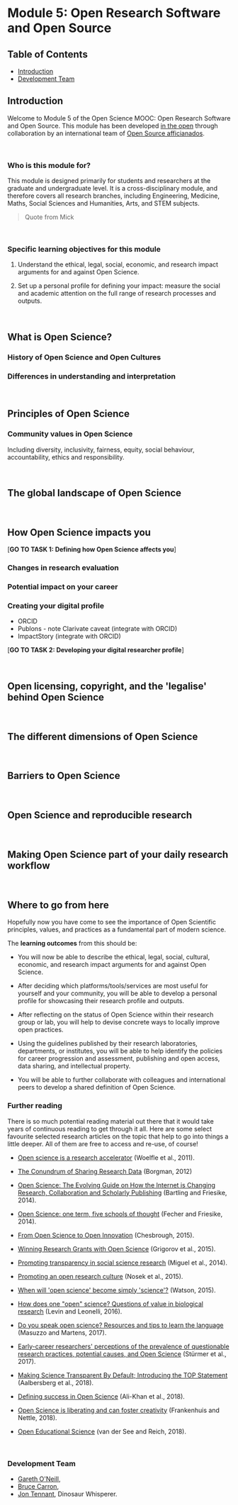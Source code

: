 # Module 5: Open Research Software and Open Source

## Table of Contents

 - [Introduction](#Introduction)
 - [Development Team](#Development_team)


## Introduction <a name="Introduction"></a>

Welcome to Module 5 of the Open Science MOOC: Open Research Software and Open Source. This module has been developed [in the open](https://github.com/OpenScienceMOOC/Module-1-Open-Principles) through collaboration by an international team of [Open Source afficianados]().

<br/>

### Who is this module for?

This module is designed primarily for students and researchers at the graduate and undergraduate level. It is a cross-disciplinary module, and therefore covers all research branches, including Engineering, Medicine, Maths, Social Sciences and Humanities, Arts, and STEM subjects.

> Quote from Mick

<br/>

### Specific learning objectives for this module


1. Understand the ethical, legal, social, economic, and research impact arguments for and against Open Science.

2. Set up a personal profile for defining your impact: measure the social and academic attention on the full range of research processes and outputs.

<br/>

## What is Open Science? <a name="Development_team"></a>


### History of Open Science and Open Cultures


### Differences in understanding and interpretation

<br/>

## Principles of Open Science <a name="Principles"></a>


### Community values in Open Science
 
Including diversity, inclusivity, fairness, equity, social behaviour, accountability, ethics and responsibility.

<br/>

## The global landscape of Open Science


<br/>

## How Open Science impacts you

[**GO TO TASK 1: Defining how Open Science affects you**]


### Changes in research evaluation


### Potential impact on your career


### Creating your digital profile

* ORCID
* Publons - note Clarivate caveat (integrate with ORCID)
* ImpactStory (integrate with ORCID)

[**GO TO TASK 2: Developing your digital researcher profile**]

<br/>

## Open licensing, copyright, and the 'legalise' behind Open Science

<br/>

## The different dimensions of Open Science

<br/>

## Barriers to Open Science

<br/>

## Open Science and reproducible research

<br/>

## Making Open Science part of your daily research workflow

<br/>

## Where to go from here

Hopefully now you have come to see the importance of Open Scientific principles, values, and practices as a fundamental part of modern science.

The **learning outcomes** from this should be:

* You will now be able to describe the ethical, legal, social, cultural, economic, and research impact arguments for and against Open Science.

* After deciding which platforms/tools/services are most useful for yourself and your community, you will be able to develop a personal profile for showcasing their research profile and outputs.

* After reflecting on the status of Open Science within their research group or lab, you will help to devise concrete ways to locally improve open practices.

* Using the guidelines published by their research laboratories, departments, or institutes, you will be able to help identify the policies for career progression and assessment, publishing and open access, data sharing, and intellectual property.

* You will be able to further collaborate with colleagues and international peers to develop a shared definition of Open Science.


### Further reading <a name="Reading"></a>

There is so much potential reading material out there that it would take years of continuous reading to get through it all. Here are some select favourite selected research articles on the topic that help to go into things a little deeper. All of them are free to access and re-use, of course! 

* [Open science is a research accelerator](https://www.nature.com/articles/nchem.1149) (Woelfle et al., 2011).

* [The Conundrum of Sharing Research Data](https://papers.ssrn.com/sol3/papers.cfm?abstract_id=2073876) (Borgman, 2012) 

* [Open Science: The Evolving Guide on How the Internet is Changing Research, Collaboration and Scholarly Publishing](https://link.springer.com/book/10.1007/978-3-319-00026-8) (Bartling and Friesike, 2014).

* [Open Science: one term, five schools of thought](https://link.springer.com/chapter/10.1007%2F978-3-319-00026-8_2) (Fecher and Friesike, 2014).

* [From Open Science to Open Innovation](https://www.fosteropenscience.eu/sites/default/files/pdf/1798.pdf) (Chesbrough, 2015).

* [Winning Research Grants with Open Science](http://doi.org/10.5281/zenodo.12247) (Grigorov et al., 2015).

* [Promoting transparency in social science research](https://www.ncbi.nlm.nih.gov/pmc/articles/PMC4103621/pdf/nihms605501.pdf) (Miguel et al., 2014).

* [Promoting an open research culture](https://www.ncbi.nlm.nih.gov/pmc/articles/PMC4550299/pdf/nihms-714651.pdf) (Nosek et al., 2015).

* [When will 'open science' become simply 'science'?](https://genomebiology.biomedcentral.com/articles/10.1186/s13059-015-0669-2) (Watson, 2015).

* [How does one "open" science? Questions of value in biological research](http://journals.sagepub.com/doi/10.1177/0162243916672071) (Levin and Leonelli, 2016).

* [Do you speak open science? Resources and tips to learn the language](https://peerj.com/preprints/2689/) (Masuzzo and Martens, 2017).

* [Early-career researchers' perceptions of the prevalence of questionable research practices, potential causes, and Open Science](https://econtent.hogrefe.com/doi/full/10.1027/1864-9335/a000324) (Stürmer et al., 2017).

* [Making Science Transparent By Default; Introducing the TOP Statement](https://osf.io/sm78t/) (Aalbersberg et al., 2018).

* [Defining success in Open Science](https://mniopenresearch.org/articles/2-2/v1) (Ali-Khan et al., 2018).

* [Open Science is liberating and can foster creativity](https://osf.io/edhym/) (Frankenhuis and Nettle, 2018).

* [Open Educational Science](https://osf.io/preprints/socarxiv/d9bme) (van der See and Reich, 2018).

<br/>

### Development Team <a name="Development_team"></a>

- [Gareth O'Neill](https://twitter.com/gtoneill), 
- [Bruce Carron](https://twitter.com/junanaguy),
- [Jon Tennant](https://twitter.com/protohedgehog), Dinosaur Whisperer.
